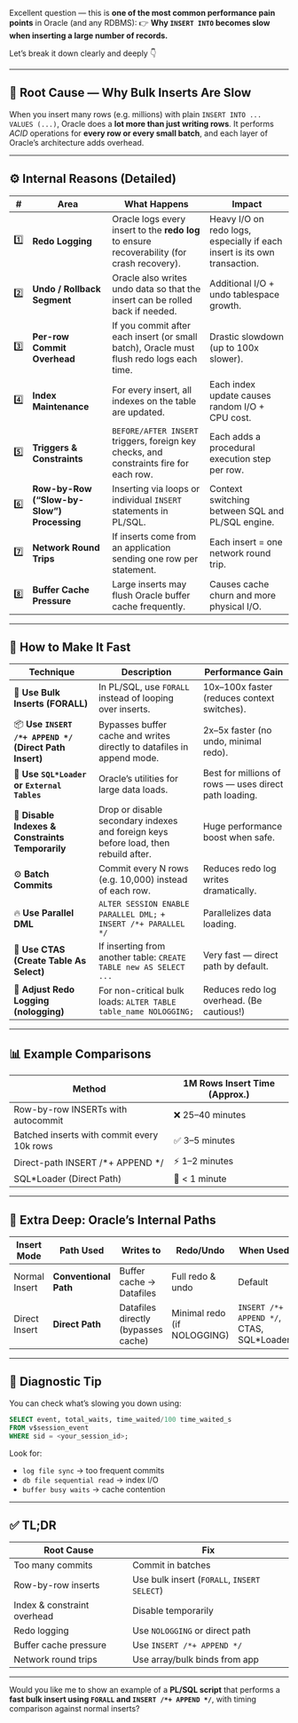 Excellent question — this is **one of the most common performance pain points** in Oracle (and any RDBMS):
👉 **Why `INSERT INTO` becomes slow when inserting a large number of records.**

Let’s break it down clearly and deeply 👇

---

## 🧩 Root Cause — Why Bulk Inserts Are Slow

When you insert many rows (e.g. millions) with plain `INSERT INTO ... VALUES (...)`, Oracle does a **lot more than just writing rows**.
It performs *ACID* operations for **every row or every small batch**, and each layer of Oracle’s architecture adds overhead.

---

## ⚙️ Internal Reasons (Detailed)

| #   | Area                                       | What Happens                                                                                | Impact                                                                    |
| --- | ------------------------------------------ | ------------------------------------------------------------------------------------------- | ------------------------------------------------------------------------- |
| 1️⃣ | **Redo Logging**                           | Oracle logs every insert to the **redo log** to ensure recoverability (for crash recovery). | Heavy I/O on redo logs, especially if each insert is its own transaction. |
| 2️⃣ | **Undo / Rollback Segment**                | Oracle also writes undo data so that the insert can be rolled back if needed.               | Additional I/O + undo tablespace growth.                                  |
| 3️⃣ | **Per-row Commit Overhead**                | If you commit after each insert (or small batch), Oracle must flush redo logs each time.    | Drastic slowdown (up to 100x slower).                                     |
| 4️⃣ | **Index Maintenance**                      | For every insert, all indexes on the table are updated.                                     | Each index update causes random I/O + CPU cost.                           |
| 5️⃣ | **Triggers & Constraints**                 | `BEFORE/AFTER INSERT` triggers, foreign key checks, and constraints fire for each row.      | Each adds a procedural execution step per row.                            |
| 6️⃣ | **Row-by-Row (“Slow-by-Slow”) Processing** | Inserting via loops or individual `INSERT` statements in PL/SQL.                            | Context switching between SQL and PL/SQL engine.                          |
| 7️⃣ | **Network Round Trips**                    | If inserts come from an application sending one row per statement.                          | Each insert = one network round trip.                                     |
| 8️⃣ | **Buffer Cache Pressure**                  | Large inserts may flush Oracle buffer cache frequently.                                     | Causes cache churn and more physical I/O.                                 |

---

## 🚀 How to Make It Fast

| Technique                                              | Description                                                                         | Performance Gain                                      |
| ------------------------------------------------------ | ----------------------------------------------------------------------------------- | ----------------------------------------------------- |
| 🧺 **Use Bulk Inserts (FORALL)**                       | In PL/SQL, use `FORALL` instead of looping over inserts.                            | 10x–100x faster (reduces context switches).           |
| 📦 **Use `INSERT /*+ APPEND */` (Direct Path Insert)** | Bypasses buffer cache and writes directly to datafiles in append mode.              | 2x–5x faster (no undo, minimal redo).                 |
| 🧩 **Use `SQL*Loader` or `External Tables`**           | Oracle’s utilities for large data loads.                                            | Best for millions of rows — uses direct path loading. |
| 🧮 **Disable Indexes & Constraints Temporarily**       | Drop or disable secondary indexes and foreign keys before load, then rebuild after. | Huge performance boost when safe.                     |
| ⚙️ **Batch Commits**                                   | Commit every N rows (e.g. 10,000) instead of each row.                              | Reduces redo log writes dramatically.                 |
| 🔥 **Use Parallel DML**                                | `ALTER SESSION ENABLE PARALLEL DML;` + `INSERT /*+ PARALLEL */`                     | Parallelizes data loading.                            |
| 🧰 **Use CTAS (Create Table As Select)**               | If inserting from another table: `CREATE TABLE new AS SELECT ...`                   | Very fast — direct path by default.                   |
| 🧹 **Adjust Redo Logging (nologging)**                 | For non-critical bulk loads: `ALTER TABLE table_name NOLOGGING;`                    | Reduces redo log overhead. (Be cautious!)             |

---

## 📊 Example Comparisons

| Method                                     | 1M Rows Insert Time (Approx.) |
| ------------------------------------------ | ----------------------------- |
| Row-by-row INSERTs with autocommit         | ❌ 25–40 minutes               |
| Batched inserts with commit every 10k rows | ✅ 3–5 minutes                 |
| Direct-path INSERT /*+ APPEND */           | ⚡ 1–2 minutes                 |
| SQL*Loader (Direct Path)                   | 🚀 < 1 minute                 |

---

## 🧠 Extra Deep: Oracle’s Internal Paths

| Insert Mode   | Path Used             | Writes to                           | Redo/Undo                   | When Used                                |
| ------------- | --------------------- | ----------------------------------- | --------------------------- | ---------------------------------------- |
| Normal Insert | **Conventional Path** | Buffer cache → Datafiles            | Full redo & undo            | Default                                  |
| Direct Insert | **Direct Path**       | Datafiles directly (bypasses cache) | Minimal redo (if NOLOGGING) | `INSERT /*+ APPEND */`, CTAS, SQL*Loader |

---

## 🧩 Diagnostic Tip

You can check what’s slowing you down using:

```sql
SELECT event, total_waits, time_waited/100 time_waited_s
FROM v$session_event
WHERE sid = <your_session_id>;
```

Look for:

* `log file sync` → too frequent commits
* `db file sequential read` → index I/O
* `buffer busy waits` → cache contention

---

## ✅ TL;DR

| Root Cause                  | Fix                                         |
| --------------------------- | ------------------------------------------- |
| Too many commits            | Commit in batches                           |
| Row-by-row inserts          | Use bulk insert (`FORALL`, `INSERT SELECT`) |
| Index & constraint overhead | Disable temporarily                         |
| Redo logging                | Use `NOLOGGING` or direct path              |
| Buffer cache pressure       | Use `INSERT /*+ APPEND */`                  |
| Network round trips         | Use array/bulk binds from app               |

---

Would you like me to show an example of a **PL/SQL script** that performs a **fast bulk insert using `FORALL` and `INSERT /*+ APPEND */`**, with timing comparison against normal inserts?

